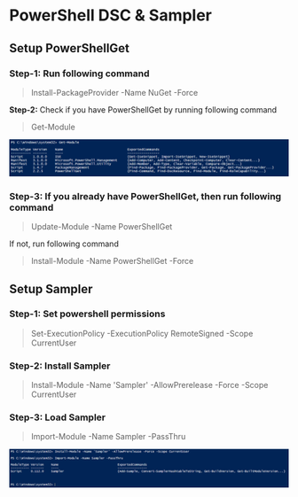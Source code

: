 # PowerShell DSC & Sampler

## Setup PowerShellGet

### **Step-1:** Run following command

> Install-PackageProvider -Name NuGet -Force

**Step-2:** Check if you have PowerShellGet by running following command

> Get-Module

![Get-Module](./images/01-get-module.PNG)

### **Step-3:** If you already have PowerShellGet, then run following command
> Update-Module -Name PowerShellGet

If not, run following command

> Install-Module -Name PowerShellGet -Force


## Setup Sampler

### **Step-1:** Set powershell permissions
> Set-ExecutionPolicy -ExecutionPolicy RemoteSigned -Scope CurrentUser


### **Step-2:** Install Sampler

> Install-Module -Name 'Sampler' -AllowPrerelease -Force -Scope CurrentUser

### **Step-3:** Load Sampler

> Import-Module -Name Sampler -PassThru

![Sampler Install](./images/02-sampler-install.PNG)


